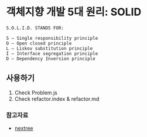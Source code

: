 # 객체지향 개발 5대 원리: SOLID

```text
S.O.L.I.D. STANDS FOR:

S — Single responsibility principle
O — Open closed principle
L — Liskov substitution principle
I — Interface segregation principle
D — Dependency Inversion principle
```

## 사용하기

1. Check Problem.js
2. Check refactor.index & refactor.md

### 참고자료

- [nextree](http://www.nextree.co.kr/p6960/)
